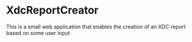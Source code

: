 # XdcReportCreator
This is a small web application that enables the creation of an XDC report based on some user input
